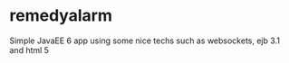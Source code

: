 remedyalarm
============

Simple JavaEE 6 app using some nice techs such as websockets, ejb 3.1 and html 5
